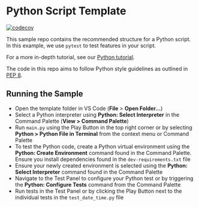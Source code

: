# Python Script Template

[![codecov](https://codecov.io/gh/ivanjun10r/github-actions-test/graph/badge.svg?token=KBU89AVFSS)](https://codecov.io/gh/ivanjun10r/github-actions-test)


This sample repo contains the recommended structure for a Python script. In this example, we use `pytest` to test features in your script. 

For a more in-depth tutorial, see our [Python tutorial](https://code.visualstudio.com/docs/python/python-tutorial).

The code in this repo aims to follow Python style guidelines as outlined in [PEP 8](https://peps.python.org/pep-0008/).

## Running the Sample

- Open the template folder in VS Code (**File** > **Open Folder...**)
- Select a Python interpreter using **Python: Select Interpreter** in the Command Palette (**View > Command Palette**)
- Run `main.py` using the Play Button in the top right corner or by selecting **Python > Python File in Terminal** from the context menu or Command Palette
- To test the Python code, create a Python virtual environment using the **Python: Create Environment** command found in the Command Palette. Ensure you install dependencies found in the `dev-requirements.txt` file
- Ensure your newly created environment is selected using the **Python: Select Interpreter** command found in the Command Palette
- Navigate to the Test Panel to configure your Python test or by triggering the **Python: Configure Tests** command from the Command Palette
- Run tests in the Test Panel or by clicking the Play Button next to the individual tests in the `test_date_time.py` file


